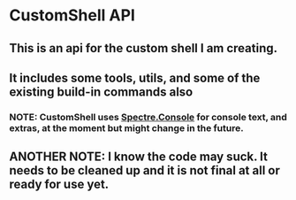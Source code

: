 # CustomShell API

## This is an api for the custom shell I am creating.

## It includes some tools, utils, and some of the existing build-in commands also

### NOTE: CustomShell uses [Spectre.Console](https://spectreconsole.net/) for console text, and extras, at the moment but might change in the future.
## ANOTHER NOTE: I know the code may suck. It needs to be cleaned up and it is not final at all or ready for use yet.